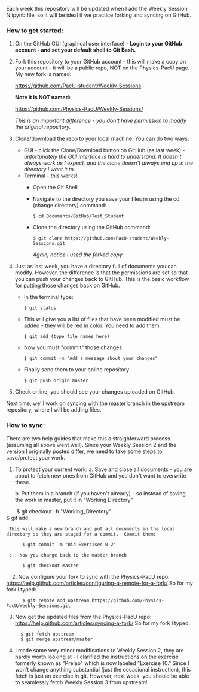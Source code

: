 Each week this repository will be updated when I add the Weekly Session N.ipynb file, so it will be ideal if we practice forking and syncing on GitHub.

### How to get started:

1.  On the GitHub GUI (graphical user interface) - __Login to your GitHub account - and set your default shell to Git Bash.__  

2.  Fork this repository to your GitHub account - this will make a copy on your account - it will be a public repo, 
    NOT on the Physics-PacU page.  My new fork is named: 

    https://github.com/PacU-student/Weekly-Sessions 

    __Note it is NOT named:__

    https://github.com/Physics-PacU/Weekly-Sessions/
    
    *This is an important difference - you don't have permission to modify the original repository.*
   
3.  Clone/download the repo to your local machine.  You can do two ways:
    * GUI - click the Clone/Download button on GitHub (as last week) - *unfortunately the GUI interface is hard to understand.  It doesn't always work as I expect, and the clone doesn't always end up in the directory I want it to.*
    * Terminal - this works!  
       * Open the Git Shell
       * Navigate to the directory you save your files in using the cd (change directory) command: 
       
             $ cd Documents/GitHub/Test_Student
       * Clone the directory using the GitHub command: 
       
             $ git clone https://github.com/PacU-student/Weekly-Sessions.git
         
         *Again, notice I used the forked copy*

4.  Just as last week, you have a directory full of documents you can modify.  However, the difference is that the permissions are set so that you can push your changes back to GitHub.  This is the basic workflow for putting those changes back on GitHub.

    * In the terminal type:
    
          $ git status
    * This will give you a list of files that have been modified must be added - they will be red in color.  You need to add them.  
    
          $ git add (type file names here)
    * Now you must "commit" those changes 
   
          $ git commit -m "Add a message about your changes"
      
    * Finally send them to your online repository
    
          $ git push origin master
     
4.  Check online, you should see your changes uploaded on GitHub.

Next time, we'll work on syncing with the master branch in the upstream repository, where I will be adding files.

### How to sync:
There are two help guides that make this a straighforward process (assuming all above went well).  Since your Weekly Session 2 and the version I originally posted differ, we need to take some steps to save/protect your work.

1.  To protect your current work: 
    a.  Save and close all documents - you are about to fetch new ones from GitHub and you don't want to overwrite these.
    
    b.  Put them in a branch (if you haven't already) - so instead of saving the work in master, put it in "Working Directory"
    
          $ git checkout -b "Working_Directory"  
          $ git add .                            
        
     This will make a new branch and put all documents in the local directory so they are staged for a commit.  Commit them:
     
          $ git commit -m "Did Exercises 0-2"
     
     c.  Now you change back to the master branch
     
          $ git checkout master
    
2.  Now configure your fork to sync with the Physics-PacU repo: 
    https://help.github.com/articles/configuring-a-remote-for-a-fork/
    So for my fork I typed: 
    
          $ git remote add upstream https://github.com/Physics-PacU/Weekly-Sessions.git
      
3.  Now get the updated files from the Physics-PacU repo:
    https://help.github.com/articles/syncing-a-fork/
    So for my fork I typed: 
    
          $ git fetch upstream
          $ git merge upstream/master
    
4.  I made some very minor modifications to Weekly Session 2, they are hardly worth looking at - I clarified the instructions on the exercise formerly known as "Prelab" which is now labeled "Exercise 10."  Since I won't change anything substantial (just the occasional instruction), this fetch is just an exercise in git.  However, next week, you should be able to seamlessly fetch Weekly Session 3 from upstream!
